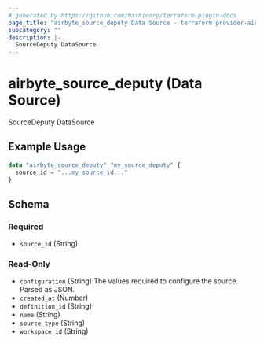 ```yaml
---
# generated by https://github.com/hashicorp/terraform-plugin-docs
page_title: "airbyte_source_deputy Data Source - terraform-provider-airbyte"
subcategory: ""
description: |-
  SourceDeputy DataSource
---
```


# airbyte_source_deputy (Data Source)

SourceDeputy DataSource

## Example Usage

```terraform
data "airbyte_source_deputy" "my_source_deputy" {
  source_id = "...my_source_id..."
}
```

<!-- schema generated by tfplugindocs -->
## Schema

### Required

- `source_id` (String)

### Read-Only

- `configuration` (String) The values required to configure the source. Parsed as JSON.
- `created_at` (Number)
- `definition_id` (String)
- `name` (String)
- `source_type` (String)
- `workspace_id` (String)
